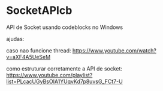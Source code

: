 # SocketAPIcb
API de Socket usando codeblocks no Windows

ajudas: 

caso nao funcione thread: https://www.youtube.com/watch?v=aXF4A5UeSeM


como estruturar corretamente a API de socket: https://www.youtube.com/playlist?list=PLcacUGyBsOIA1YUqvKd7p8uvsG_FCt7-U
